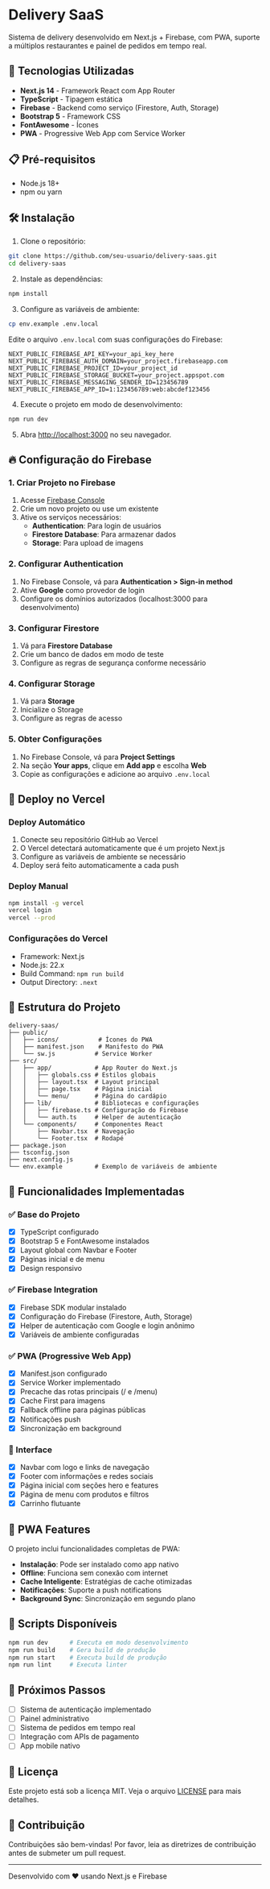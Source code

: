 # Delivery SaaS

Sistema de delivery desenvolvido em Next.js + Firebase, com PWA, suporte a múltiplos restaurantes e painel de pedidos em tempo real.

## 🚀 Tecnologias Utilizadas

- **Next.js 14** - Framework React com App Router
- **TypeScript** - Tipagem estática
- **Firebase** - Backend como serviço (Firestore, Auth, Storage)
- **Bootstrap 5** - Framework CSS
- **FontAwesome** - Ícones
- **PWA** - Progressive Web App com Service Worker

## 📋 Pré-requisitos

- Node.js 18+
- npm ou yarn

## 🛠️ Instalação

1. Clone o repositório:

```bash
git clone https://github.com/seu-usuario/delivery-saas.git
cd delivery-saas
```

2. Instale as dependências:

```bash
npm install
```

3. Configure as variáveis de ambiente:

```bash
cp env.example .env.local
```

Edite o arquivo `.env.local` com suas configurações do Firebase:

```env
NEXT_PUBLIC_FIREBASE_API_KEY=your_api_key_here
NEXT_PUBLIC_FIREBASE_AUTH_DOMAIN=your_project.firebaseapp.com
NEXT_PUBLIC_FIREBASE_PROJECT_ID=your_project_id
NEXT_PUBLIC_FIREBASE_STORAGE_BUCKET=your_project.appspot.com
NEXT_PUBLIC_FIREBASE_MESSAGING_SENDER_ID=123456789
NEXT_PUBLIC_FIREBASE_APP_ID=1:123456789:web:abcdef123456
```

4. Execute o projeto em modo de desenvolvimento:

```bash
npm run dev
```

5. Abra [http://localhost:3000](http://localhost:3000) no seu navegador.

## 🔥 Configuração do Firebase

### 1. Criar Projeto no Firebase

1. Acesse [Firebase Console](https://console.firebase.google.com/)
2. Crie um novo projeto ou use um existente
3. Ative os serviços necessários:
   - **Authentication**: Para login de usuários
   - **Firestore Database**: Para armazenar dados
   - **Storage**: Para upload de imagens

### 2. Configurar Authentication

1. No Firebase Console, vá para **Authentication > Sign-in method**
2. Ative **Google** como provedor de login
3. Configure os domínios autorizados (localhost:3000 para desenvolvimento)

### 3. Configurar Firestore

1. Vá para **Firestore Database**
2. Crie um banco de dados em modo de teste
3. Configure as regras de segurança conforme necessário

### 4. Configurar Storage

1. Vá para **Storage**
2. Inicialize o Storage
3. Configure as regras de acesso

### 5. Obter Configurações

1. No Firebase Console, vá para **Project Settings**
2. Na seção **Your apps**, clique em **Add app** e escolha **Web**
3. Copie as configurações e adicione ao arquivo `.env.local`

## 🚀 Deploy no Vercel

### Deploy Automático

1. Conecte seu repositório GitHub ao Vercel
2. O Vercel detectará automaticamente que é um projeto Next.js
3. Configure as variáveis de ambiente se necessário
4. Deploy será feito automaticamente a cada push

### Deploy Manual

```bash
npm install -g vercel
vercel login
vercel --prod
```

### Configurações do Vercel

- Framework: Next.js
- Node.js: 22.x
- Build Command: `npm run build`
- Output Directory: `.next`

## 📁 Estrutura do Projeto

```
delivery-saas/
├── public/
│   ├── icons/           # Ícones do PWA
│   ├── manifest.json    # Manifesto do PWA
│   └── sw.js           # Service Worker
├── src/
│   ├── app/            # App Router do Next.js
│   │   ├── globals.css # Estilos globais
│   │   ├── layout.tsx  # Layout principal
│   │   ├── page.tsx    # Página inicial
│   │   └── menu/       # Página do cardápio
│   ├── lib/            # Bibliotecas e configurações
│   │   ├── firebase.ts # Configuração do Firebase
│   │   └── auth.ts     # Helper de autenticação
│   └── components/     # Componentes React
│       ├── Navbar.tsx  # Navegação
│       └── Footer.tsx  # Rodapé
├── package.json
├── tsconfig.json
├── next.config.js
└── env.example         # Exemplo de variáveis de ambiente
```

## 🔧 Funcionalidades Implementadas

### ✅ Base do Projeto

- [x] TypeScript configurado
- [x] Bootstrap 5 e FontAwesome instalados
- [x] Layout global com Navbar e Footer
- [x] Páginas inicial e de menu
- [x] Design responsivo

### ✅ Firebase Integration

- [x] Firebase SDK modular instalado
- [x] Configuração do Firebase (Firestore, Auth, Storage)
- [x] Helper de autenticação com Google e login anônimo
- [x] Variáveis de ambiente configuradas

### ✅ PWA (Progressive Web App)

- [x] Manifest.json configurado
- [x] Service Worker implementado
- [x] Precache das rotas principais (/ e /menu)
- [x] Cache First para imagens
- [x] Fallback offline para páginas públicas
- [x] Notificações push
- [x] Sincronização em background

### 🎨 Interface

- [x] Navbar com logo e links de navegação
- [x] Footer com informações e redes sociais
- [x] Página inicial com seções hero e features
- [x] Página de menu com produtos e filtros
- [x] Carrinho flutuante

## 📱 PWA Features

O projeto inclui funcionalidades completas de PWA:

- **Instalação**: Pode ser instalado como app nativo
- **Offline**: Funciona sem conexão com internet
- **Cache Inteligente**: Estratégias de cache otimizadas
- **Notificações**: Suporte a push notifications
- **Background Sync**: Sincronização em segundo plano

## 🚀 Scripts Disponíveis

```bash
npm run dev      # Executa em modo desenvolvimento
npm run build    # Gera build de produção
npm run start    # Executa build de produção
npm run lint     # Executa linter
```

## 🔮 Próximos Passos

- [ ] Sistema de autenticação implementado
- [ ] Painel administrativo
- [ ] Sistema de pedidos em tempo real
- [ ] Integração com APIs de pagamento
- [ ] App mobile nativo

## 📄 Licença

Este projeto está sob a licença MIT. Veja o arquivo [LICENSE](LICENSE) para mais detalhes.

## 🤝 Contribuição

Contribuições são bem-vindas! Por favor, leia as diretrizes de contribuição antes de submeter um pull request.

---

Desenvolvido com ❤️ usando Next.js e Firebase

